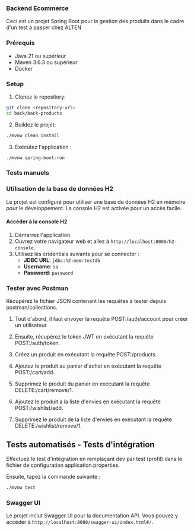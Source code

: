 ### Backend Ecommerce

Ceci est un projet Spring Boot pour la gestion des produits dans le cadre d'un test à passer chez ALTEN

### Prérequis

- Java 21 ou supérieur 
- Maven 3.6.3 ou supérieur
- Docker

### Setup

1. Clonez le repository:

```sh
git clone <repository-url>
cd back/back-products
```

2. Buildez le projet:

```sh
./mvnw clean install
```

3. Exécutez l'application :

```sh
./mvnw spring-boot:run
```
### Tests manuels

### Utilisation de la base de données H2

Le projet est configuré pour utiliser une base de données H2 en mémoire pour le développement. La console H2 est activée pour un accès facile.

#### Accéder à la console H2

1. Démarrez l'application.
2. Ouvrez votre navigateur web et allez à `http://localhost:8080/h2-console`.
3. Utilisez les cridentials suivants pour se connecter :
   - **JDBC URL**: `jdbc:h2:mem:testdb`
   - **Username**: `sa`
   - **Password**: `password`

### Tester avec Postman

Récupérez le fichier JSON contenant les requêtes à tester depuis postman/collections.

1. Tout d'abord, il faut envoyer la requête POST:/auth/account pour créer un utilisateur.

2. Ensuite, récupérez le token JWT en exécutant la requête POST:/auth/token.

3. Créez un produit en exécutant la requête POST:/products.

4. Ajoutez le produit au panier d'achat en exécutant la requête POST:/cart/add.

5. Supprimez le produit du panier en exécutant la requête DELETE:/cart/remove/1.

6. Ajoutez le produit à la liste d'envies en exécutant la requête POST:/wishlist/add.

7. Supprimez le produit de la liste d'envies en exécutant la requête DELETE:/wishlist/remove/1.


## Tests automatisés - Tests d'intégration

Effectuez le test d'intégration en remplaçant dev par test (profil) dans le fichier de configuration application.properties.

Ensuite, tapez la commande suivante :

```sh
./mvnw test

```


### Swagger UI

Le projet inclut Swagger UI pour la documentation API. Vous pouvez y accéder à `http://localhost:8080/swagger-ui/index.html#/`.
